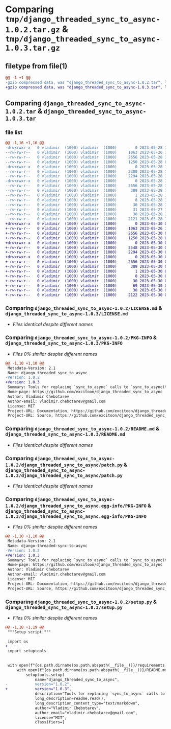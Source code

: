 # Comparing `tmp/django_threaded_sync_to_async-1.0.2.tar.gz` & `tmp/django_threaded_sync_to_async-1.0.3.tar.gz`

## filetype from file(1)

```diff
@@ -1 +1 @@
-gzip compressed data, was "django_threaded_sync_to_async-1.0.2.tar", last modified: Sun May 28 19:02:24 2023, max compression
+gzip compressed data, was "django_threaded_sync_to_async-1.0.3.tar", last modified: Tue May 30 08:04:25 2023, max compression
```

## Comparing `django_threaded_sync_to_async-1.0.2.tar` & `django_threaded_sync_to_async-1.0.3.tar`

### file list

```diff
@@ -1,16 +1,16 @@
-drwxrwxr-x   0 vladimir  (1000) vladimir  (1000)        0 2023-05-28 19:02:24.485360 django_threaded_sync_to_async-1.0.2/
--rw-rw-r--   0 vladimir  (1000) vladimir  (1000)     1063 2023-05-26 19:21:14.000000 django_threaded_sync_to_async-1.0.2/LICENSE.md
--rw-rw-r--   0 vladimir  (1000) vladimir  (1000)     2656 2023-05-28 19:02:24.485360 django_threaded_sync_to_async-1.0.2/PKG-INFO
--rw-rw-r--   0 vladimir  (1000) vladimir  (1000)     1250 2023-05-28 09:23:45.000000 django_threaded_sync_to_async-1.0.2/README.md
-drwxrwxr-x   0 vladimir  (1000) vladimir  (1000)        0 2023-05-28 19:02:24.485360 django_threaded_sync_to_async-1.0.2/django_threaded_sync_to_async/
--rw-rw-r--   0 vladimir  (1000) vladimir  (1000)     2380 2023-05-28 18:27:08.000000 django_threaded_sync_to_async-1.0.2/django_threaded_sync_to_async/__init__.py
--rw-rw-r--   0 vladimir  (1000) vladimir  (1000)     2294 2023-05-28 15:11:49.000000 django_threaded_sync_to_async-1.0.2/django_threaded_sync_to_async/patch.py
-drwxrwxr-x   0 vladimir  (1000) vladimir  (1000)        0 2023-05-28 19:02:24.485360 django_threaded_sync_to_async-1.0.2/django_threaded_sync_to_async.egg-info/
--rw-rw-r--   0 vladimir  (1000) vladimir  (1000)     2656 2023-05-28 19:02:24.000000 django_threaded_sync_to_async-1.0.2/django_threaded_sync_to_async.egg-info/PKG-INFO
--rw-rw-r--   0 vladimir  (1000) vladimir  (1000)      389 2023-05-28 19:02:24.000000 django_threaded_sync_to_async-1.0.2/django_threaded_sync_to_async.egg-info/SOURCES.txt
--rw-rw-r--   0 vladimir  (1000) vladimir  (1000)        1 2023-05-28 19:02:24.000000 django_threaded_sync_to_async-1.0.2/django_threaded_sync_to_async.egg-info/dependency_links.txt
--rw-rw-r--   0 vladimir  (1000) vladimir  (1000)        8 2023-05-28 19:02:24.000000 django_threaded_sync_to_async-1.0.2/django_threaded_sync_to_async.egg-info/requires.txt
--rw-rw-r--   0 vladimir  (1000) vladimir  (1000)       30 2023-05-28 19:02:24.000000 django_threaded_sync_to_async-1.0.2/django_threaded_sync_to_async.egg-info/top_level.txt
--rw-rw-r--   0 vladimir  (1000) vladimir  (1000)       31 2023-05-27 15:17:43.000000 django_threaded_sync_to_async-1.0.2/pyproject.toml
--rw-rw-r--   0 vladimir  (1000) vladimir  (1000)       38 2023-05-28 19:02:24.485360 django_threaded_sync_to_async-1.0.2/setup.cfg
--rw-rw-r--   0 vladimir  (1000) vladimir  (1000)     2121 2023-05-28 19:01:38.000000 django_threaded_sync_to_async-1.0.2/setup.py
+drwxrwxr-x   0 vladimir  (1000) vladimir  (1000)        0 2023-05-30 08:04:25.005100 django_threaded_sync_to_async-1.0.3/
+-rw-rw-r--   0 vladimir  (1000) vladimir  (1000)     1063 2023-05-26 19:21:14.000000 django_threaded_sync_to_async-1.0.3/LICENSE.md
+-rw-rw-r--   0 vladimir  (1000) vladimir  (1000)     2656 2023-05-30 08:04:25.005100 django_threaded_sync_to_async-1.0.3/PKG-INFO
+-rw-rw-r--   0 vladimir  (1000) vladimir  (1000)     1250 2023-05-28 09:23:45.000000 django_threaded_sync_to_async-1.0.3/README.md
+drwxrwxr-x   0 vladimir  (1000) vladimir  (1000)        0 2023-05-30 08:04:25.005100 django_threaded_sync_to_async-1.0.3/django_threaded_sync_to_async/
+-rw-rw-r--   0 vladimir  (1000) vladimir  (1000)     2548 2023-05-30 08:02:36.000000 django_threaded_sync_to_async-1.0.3/django_threaded_sync_to_async/__init__.py
+-rw-rw-r--   0 vladimir  (1000) vladimir  (1000)     2294 2023-05-30 08:01:17.000000 django_threaded_sync_to_async-1.0.3/django_threaded_sync_to_async/patch.py
+drwxrwxr-x   0 vladimir  (1000) vladimir  (1000)        0 2023-05-30 08:04:25.005100 django_threaded_sync_to_async-1.0.3/django_threaded_sync_to_async.egg-info/
+-rw-rw-r--   0 vladimir  (1000) vladimir  (1000)     2656 2023-05-30 08:04:24.000000 django_threaded_sync_to_async-1.0.3/django_threaded_sync_to_async.egg-info/PKG-INFO
+-rw-rw-r--   0 vladimir  (1000) vladimir  (1000)      389 2023-05-30 08:04:24.000000 django_threaded_sync_to_async-1.0.3/django_threaded_sync_to_async.egg-info/SOURCES.txt
+-rw-rw-r--   0 vladimir  (1000) vladimir  (1000)        1 2023-05-30 08:04:24.000000 django_threaded_sync_to_async-1.0.3/django_threaded_sync_to_async.egg-info/dependency_links.txt
+-rw-rw-r--   0 vladimir  (1000) vladimir  (1000)        8 2023-05-30 08:04:24.000000 django_threaded_sync_to_async-1.0.3/django_threaded_sync_to_async.egg-info/requires.txt
+-rw-rw-r--   0 vladimir  (1000) vladimir  (1000)       30 2023-05-30 08:04:24.000000 django_threaded_sync_to_async-1.0.3/django_threaded_sync_to_async.egg-info/top_level.txt
+-rw-rw-r--   0 vladimir  (1000) vladimir  (1000)       69 2023-05-30 06:17:44.000000 django_threaded_sync_to_async-1.0.3/pyproject.toml
+-rw-rw-r--   0 vladimir  (1000) vladimir  (1000)       38 2023-05-30 08:04:25.005100 django_threaded_sync_to_async-1.0.3/setup.cfg
+-rw-rw-r--   0 vladimir  (1000) vladimir  (1000)     2122 2023-05-30 08:03:22.000000 django_threaded_sync_to_async-1.0.3/setup.py
```

### Comparing `django_threaded_sync_to_async-1.0.2/LICENSE.md` & `django_threaded_sync_to_async-1.0.3/LICENSE.md`

 * *Files identical despite different names*

### Comparing `django_threaded_sync_to_async-1.0.2/PKG-INFO` & `django_threaded_sync_to_async-1.0.3/PKG-INFO`

 * *Files 0% similar despite different names*

```diff
@@ -1,10 +1,10 @@
 Metadata-Version: 2.1
 Name: django_threaded_sync_to_async
-Version: 1.0.2
+Version: 1.0.3
 Summary: Tools for replacing `sync_to_async` calls to `sync_to_async(thread_sensitive=False, executor=...)`, effectively allowing Django to make calls to database concurrently
 Home-page: https://github.com/excitoon/django_threaded_sync_to_async
 Author: Vladimir Chebotarev
 Author-email: vladimir.chebotarev@gmail.com
 License: MIT
 Project-URL: Documentation, https://github.com/excitoon/django_threaded_sync_to_async/blob/master/README.md
 Project-URL: Source, https://github.com/excitoon/django_threaded_sync_to_async
```

### Comparing `django_threaded_sync_to_async-1.0.2/README.md` & `django_threaded_sync_to_async-1.0.3/README.md`

 * *Files identical despite different names*

### Comparing `django_threaded_sync_to_async-1.0.2/django_threaded_sync_to_async/patch.py` & `django_threaded_sync_to_async-1.0.3/django_threaded_sync_to_async/patch.py`

 * *Files identical despite different names*

### Comparing `django_threaded_sync_to_async-1.0.2/django_threaded_sync_to_async.egg-info/PKG-INFO` & `django_threaded_sync_to_async-1.0.3/django_threaded_sync_to_async.egg-info/PKG-INFO`

 * *Files 0% similar despite different names*

```diff
@@ -1,10 +1,10 @@
 Metadata-Version: 2.1
 Name: django-threaded-sync-to-async
-Version: 1.0.2
+Version: 1.0.3
 Summary: Tools for replacing `sync_to_async` calls to `sync_to_async(thread_sensitive=False, executor=...)`, effectively allowing Django to make calls to database concurrently
 Home-page: https://github.com/excitoon/django_threaded_sync_to_async
 Author: Vladimir Chebotarev
 Author-email: vladimir.chebotarev@gmail.com
 License: MIT
 Project-URL: Documentation, https://github.com/excitoon/django_threaded_sync_to_async/blob/master/README.md
 Project-URL: Source, https://github.com/excitoon/django_threaded_sync_to_async
```

### Comparing `django_threaded_sync_to_async-1.0.2/setup.py` & `django_threaded_sync_to_async-1.0.3/setup.py`

 * *Files 0% similar despite different names*

```diff
@@ -1,18 +1,19 @@
 """Setup script."""
 
 import os
+
 import setuptools
 
 
 with open(f"{os.path.dirname(os.path.abspath(__file__))}/requirements.txt") as requirements:
     with open(f"{os.path.dirname(os.path.abspath(__file__))}/README.md") as readme:
         setuptools.setup(
             name="django_threaded_sync_to_async",
-            version="1.0.2",
+            version="1.0.3",
             description="Tools for replacing `sync_to_async` calls to `sync_to_async(thread_sensitive=False, executor=...)`, effectively allowing Django to make calls to database concurrently",
             long_description=readme.read(),
             long_description_content_type="text/markdown",
             author="Vladimir Chebotarev",
             author_email="vladimir.chebotarev@gmail.com",
             license="MIT",
             classifiers=[
```

